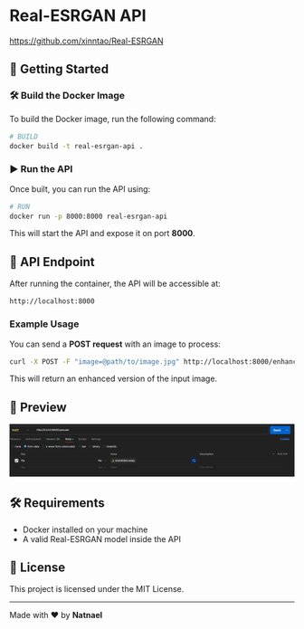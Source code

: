 # Real-ESRGAN API

https://github.com/xinntao/Real-ESRGAN

## 🚀 Getting Started

### 🛠 Build the Docker Image

To build the Docker image, run the following command:

```sh
# BUILD
docker build -t real-esrgan-api .
```

### ▶️ Run the API

Once built, you can run the API using:

```sh
# RUN
docker run -p 8000:8000 real-esrgan-api
```

This will start the API and expose it on port **8000**.

## 🔗 API Endpoint

After running the container, the API will be accessible at:

```
http://localhost:8000
```

### Example Usage

You can send a **POST request** with an image to process:

```sh
curl -X POST -F "image=@path/to/image.jpg" http://localhost:8000/enhance
```

This will return an enhanced version of the input image.

## 📸 Preview

![Real-ESRGAN API Preview](https://github.com/natnael9402/real-esrgan-api/blob/main/1.png)

## 🛠 Requirements

- Docker installed on your machine
- A valid Real-ESRGAN model inside the API

## 📝 License

This project is licensed under the MIT License.

---

Made with ❤️ by **Natnael**



